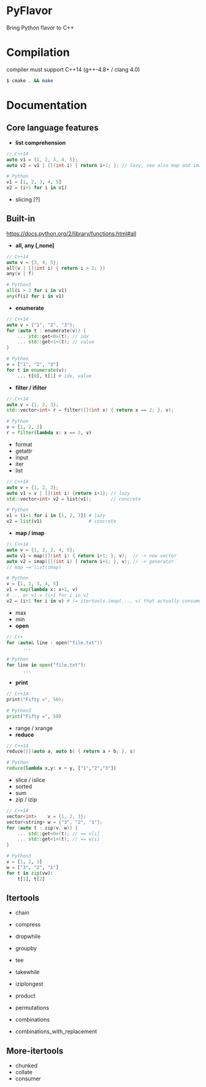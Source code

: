 PyFlavor
========

Bring Python flavor to C++

Compilation
===========
compiler must support C++14 (g++-4.8+ / clang 4.0)
```sh
$ cmake . && make
```
Documentation
=============

Core language features
----------------------

* **list comprehension**
```C++
// C++14
auto v1 = {1, 2, 3, 4, 5};
auto v2 = v1 | [](int i) { return i+1; }; // lazy, see also map and imap
```
```Python
# Python
v1 = [1, 2, 3, 4, 5]
v2 = (i+1 for i in v1)
```

* slicing [?]

Built-in
--------

https://docs.python.org/2/library/functions.html#all

* **all, any [,none]**
```C++
// C++14
auto v = {3, 4, 5};
all(v | [](int i) { return i > 2; })
any(v | f)
```
```Python
# Python3
all(i > 2 for i in v1)
any(f(i) for i in v1)
```
* **enumerate**
```C++
// C++14
auto v = {"1", "2", "3"};
for (auto t : enumerate(v)) {
    ... std::get<0>(t); // idx
    ... std::get<1>(t); // value
}
```
```Python
# Python
v = ["1", "2", "3"]
for t in enumerate(v):
    ... t[0], t[1] # idx, value
```
* **filter / ifilter**
```C++
// C++14
auto v = {1, 2, 3};
std::vector<int> r = filter([](int x) { return x == 2; }, v);
```
```Python
# Python
v = [1, 2, 3]
r = filter(lambda x: x == 2, v)
```
* format
* getattr
* input
* iter
* list
```C++
// C++14
auto v = {1, 2, 3};
auto v1 = v | [](int i) {return i+1}; // lazy
std::vector<int> v2 = list(v1);       // concrete
```
```Python
# Python
v1 = (i+1 for i in [1, 2, 3]) # lazy
v2 = list(v1)                 # concrete
```
* **map / imap**
```C++
// C++14
auto v = {1, 2, 3, 4, 5};
auto v1 = map([](int i) { return i+1; }, v);  // -> new vector
auto v2 = imap([](int i) { return i+1; }, v); // -> generator
// map ~= list(imap)
```
```Python
# Python
v = [1, 2, 3, 4, 5]
v1 = map(lambda x: x+1, v)
# ... or v1 = [i+1 for i in v]
v2 = (i+1 for i in v) # != itertools.imap(..., v) that actually consumes v
```
* max
* min
* **open**
```C++
// C++
for (auto& line : open("file.txt"))
      ...
```
```Python
# Python
for line in open("file.txt"):
      ...
```
* **print**
```C++
// C++14
print("Fifty =", 50);
```
```Python
# Python3
print("Fifty =", 50)
```
* range / xrange
* **reduce**
```C++
// C++14
reduce([](auto a, auto b) { return a + b; }, s)
```
```Python
# Python
reduce(lambda x,y: x + y, ["1","2","3"])
```
* slice / islice
* sorted
* sum
* zip / izip
```C++
// C++14
vector<int>    v = {1, 2, 3};
vector<string> w = {"3", "2", "1"};
for (auto t : zip(v, w)) {
    ... std::get<0>(t); // == v[i]
    ... std::get<1>(t); // == w[i]
}
```
```Python
# Python3
v = [1, 2, 3]
w = ["3", "2", "1"]
for t in zip(vw):
    t[1], t[2]
```

Itertools
---------

* chain
* compress
* dropwhile
* groupby
* tee
* takewhile
* iziplongest

* product
* permutations
* combinations
* combinations_with_replacement

More-itertools
-----

* chunked
* collate
* consumer
